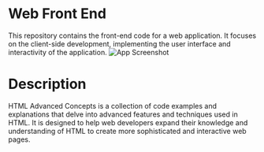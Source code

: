# Web Front End
This repository contains the front-end code for a web application. It focuses on the client-side development, implementing the user interface and interactivity of the application.
![App Screenshot](https://www.trio.dev/hubfs/Imported_Blog_Media/web%20browser%20interfaces.webp)
# Description
HTML Advanced Concepts is a collection of code examples and explanations that delve into advanced features and techniques used in HTML. It is designed to help web developers expand their knowledge and understanding of HTML to create more sophisticated and interactive web pages.
